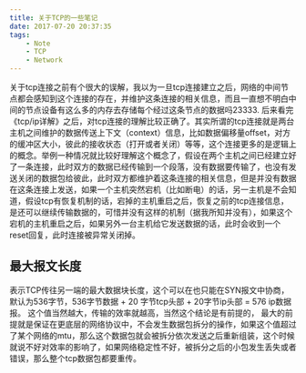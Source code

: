 ```yaml
---
title: 关于TCP的一些笔记
date: 2017-07-20 20:37:35
tags: 
	- Note
	- TCP
	- Network
---
```



关于tcp连接之前有个很大的误解，我以为一旦tcp连接建立之后，网络的中间节点都会感知到这个连接的存在，并维护这条连接的相关信息，而且一直想不明白中间的节点设备有这么多的内存去存储每个经过这条节点的数据吗23333.
后来看完《tcp/ip详解》之后，对tcp连接的理解比较正确了。其实所谓的tcp连接就是两台主机之间维护的数据传送上下文（context）信息，比如数据偏移量offset，对方的缓冲区大小，彼此的接收状态（打开或者关闭）等等，这个连接更多的是逻辑上的概念。举例一种情况就比较好理解这个概念了，假设在两个主机之间已经建立好了一条连接，此时双方的数据已经传输到一个段落，没有数据要传输了，也没有发送关闭的数据包给彼此，此时双方都维护着这条连接的相关信息，但是并没有数据在这条连接上发送，如果一个主机突然宕机（比如断电）的话，另一主机是不会知道，假设tcp有恢复机制的话，宕掉的主机重启之后，恢复之前的tcp连接信息，是还可以继续传输数据的，可惜并没有这样的机制（据我所知并没有），如果这个宕机的主机重启之后，如果另外一台主机给它发送数据的话，此时会收到一个reset回复，此时连接被异常关闭掉。

## 最大报文长度
表示TCP传往另一端的最大数据块长度，这个可以在也只能在SYN报文中协商，默认为536字节，536字节数据 + 20 字节tcp头部 + 20字节ip头部 = 576 ip数据报。
这个值当然越大，传输的效率就越高，当然这个结论是有前提的， 最大的前提就是保证在更底层的网络协议中，不会发生数据包拆分的操作，如果这个值超过了某个网络的mtu，那么这个数据包就会被拆分依次发送之后重新组装，这个时候就说不好对效率的影响了，如果网络稳定性不好，被拆分之后的小包发生丢失或者错误，那么整个tcp数据包都要重传。


